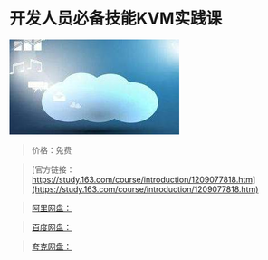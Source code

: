 # 开发人员必备技能KVM实践课

![img](../../../assets/study163/free/f76d2d503ca14d91ad2c282a207ac5c1.jpg)

> 价格：免费

> [官方链接：https://study.163.com/course/introduction/1209077818.htm](https://study.163.com/course/introduction/1209077818.htm)

> [阿里网盘：]()

> [百度网盘：]()

> [夸克网盘：]()
